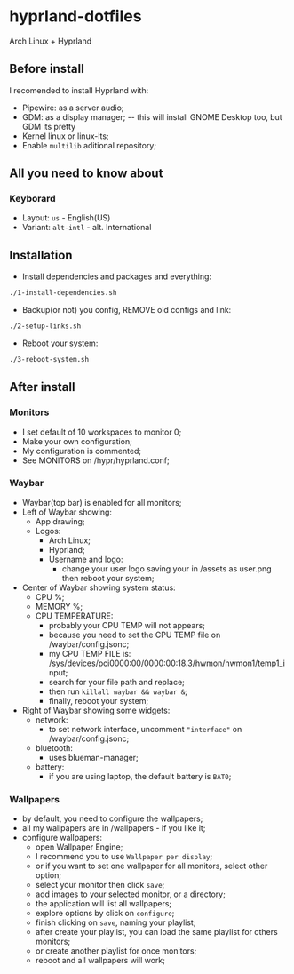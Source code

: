 # hyprland-dotfiles
Arch Linux + Hyprland

## Before install
    
I recomended to install Hyprland with:
- Pipewire: as a server audio;
- GDM: as a display manager; -- this will install GNOME Desktop too, but GDM its pretty
- Kernel linux or linux-lts;
- Enable ```multilib``` aditional repository;

## All you need to know about

### Keyborard

- Layout: ```us``` - English(US)
- Variant: ```alt-intl``` - alt. International

## Installation

- Install dependencies and packages and everything:

```sh
./1-install-dependencies.sh
```

- Backup(or not) you config, REMOVE old configs and link:

```sh
./2-setup-links.sh
```

- Reboot your system:

```sh
./3-reboot-system.sh
```

## After install

### Monitors

- I set default of 10 workspaces to monitor 0;
- Make your own configuration;
- My configuration is commented;
- See MONITORS on /hypr/hyprland.conf;

### Waybar

- Waybar(top bar) is enabled for all monitors;
- Left of Waybar showing:
  - App drawing;
  - Logos:
    - Arch Linux;
    - Hyprland;
    - Username and logo:
      - change your user logo saving your in /assets as user.png then reboot your system;
- Center of Waybar showing system status:
  - CPU %;
  - MEMORY %;
  - CPU TEMPERATURE:
    - probably your CPU TEMP will not appears;
    - because you need to set the CPU TEMP file on /waybar/config.jsonc;
    - my CPU TEMP FILE is: /sys/devices/pci0000:00/0000:00:18.3/hwmon/hwmon1/temp1_input;
    - search for your file path and replace;
    - then run ```killall waybar && waybar &```;
    - finally, reboot your system;
- Right of Waybar showing some widgets:
  - network:
    - to set network interface, uncomment ```"interface"``` on /waybar/config.jsonc;
  - bluetooth:
    - uses blueman-manager;
  - battery:
    - if you are using laptop, the default battery is ```BAT0```;

### Wallpapers

- by default, you need to configure the wallpapers;
- all my wallpapers are in /wallpapers - if you like it;
- configure wallpapers:
  - open Wallpaper Engine;
  - I recommend you to use ```Wallpaper per display```;
  - or if you want to set one wallpaper for all monitors, select other option;
  - select your monitor then click ```save```;
  - add images to your selected monitor, or a directory;
  - the application will list all wallpapers;
  - explore options by click on ```configure```;
  - finish clicking on ```save```, naming your playlist;
  - after create your playlist, you can load the same playlist for others monitors;
  - or create another playlist for once monitors;
  - reboot and all wallpapers will work;
